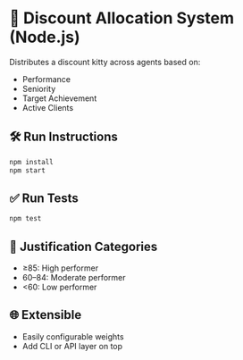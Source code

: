 # 🎯 Discount Allocation System (Node.js)

Distributes a discount kitty across agents based on:
- Performance
- Seniority
- Target Achievement
- Active Clients

## 🛠 Run Instructions

```bash
npm install
npm start
```

## ✅ Run Tests

```bash
npm test
```

## 🧠 Justification Categories

- ≥85: High performer
- 60–84: Moderate performer
- <60: Low performer

## 🌐 Extensible
- Easily configurable weights
- Add CLI or API layer on top